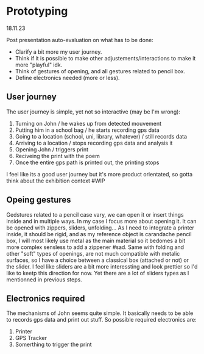 
# Prototyping

18.11.23

Post presentation auto-evaluation on what has to be done:

- Clarify a bit more my user journey.
- Think if it is possible to make other adjustements/interactions to make it more "playful" idk.
- Think of gestures of opening, and all gestures related to pencil box.
- Define electronics needed (more or less).

## User journey

The user journey is simple, yet not so interactive (may be I'm wrong):

1. Turning on John / he wakes up from detected mouvement
2. Putting him in a school bag / he starts recording gps data
3. Going to a location (school, uni, library, whatever) / still records data
4. Arriving to a location / stops recording gps data and analysis it
5. Opening John / triggers print
6. Reciveing the print with the poem
7. Once the entire gps path is printed out, the printing stops

I feel like its a good user journey but it's more product orientated, so gotta think about the exhibition context #WIP

## Opeing gestures

Gedstures related to a pencil case vary, we can open it or insert things inside and in multiple ways. In my case I focus more about opening it. It can be opened with zippers, sliders, unfolding...  As I need to integrate a printer inside, it should be rigid, and as my reference object is carandache pencil box, I will most likely use metal as the main material so it bedomes a bit more complex sensless to add a zippener #sad. Same with folding and other "soft" types of openings, are not much compatible with metalic surfaces, so I have a choice between a classical box (attached or not) or the slider. I feel like sliders are a bit more interessting and look prettier so I'd like to keetp this direction for now. Yet there are a lot of sliders types as I mentionned in previous steps.

## Electronics required

The mechanisms of John seems quite simple. It basically needs to be able to records gps data and print out stuff. So possible required electronics are:

1. Printer
2. GPS Tracker
3. Somerthing to trigger the print
